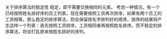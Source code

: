 关于排序算法的稳定性
稳定，即不需要交换相同的元素。
考虑一种情况，有一个已经按照姓名排好序的员工列表，现在需要按照工资再次排序。如果有两个员工的工资相等。那么稳定的排序算法，将会保留按名字排列好的顺序。排序的结果将产生这样一个列表：首先按照工资排序，工资相同者再按照姓名排序。而不稳定的排序算法，将会打乱原来按姓名排好的序列。